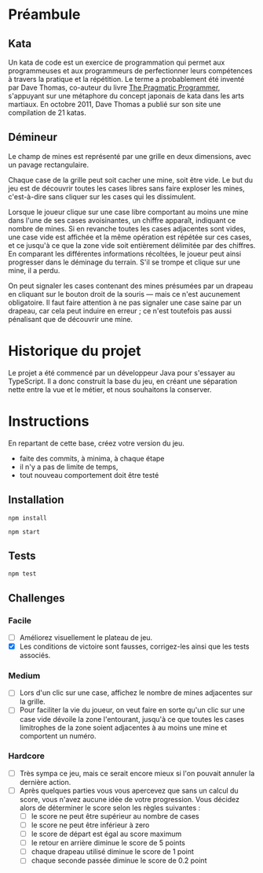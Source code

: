# Préambule

## Kata

Un kata de code est un exercice de programmation qui permet aux programmeuses et aux programmeurs de perfectionner leurs compétences à travers la pratique et la répétition. Le terme a probablement été inventé par Dave Thomas, co-auteur du livre [The Pragmatic Programmer](https://en.wikipedia.org/wiki/The_Pragmatic_Programmer), s'appuyant sur une métaphore du concept japonais de kata dans les arts martiaux. En octobre 2011, Dave Thomas a publié sur son site une compilation de 21 katas.

## Démineur

Le champ de mines est représenté par une grille en deux dimensions, avec un pavage rectangulaire.

Chaque case de la grille peut soit cacher une mine, soit être vide. Le but du jeu est de découvrir toutes les cases libres sans faire exploser les mines, c'est-à-dire sans cliquer sur les cases qui les dissimulent.

Lorsque le joueur clique sur une case libre comportant au moins une mine dans l'une de ses cases avoisinantes, un chiffre apparaît, indiquant ce nombre de mines. Si en revanche toutes les cases adjacentes sont vides, une case vide est affichée et la même opération est répétée sur ces cases, et ce jusqu'à ce que la zone vide soit entièrement délimitée par des chiffres. En comparant les différentes informations récoltées, le joueur peut ainsi progresser dans le déminage du terrain. S'il se trompe et clique sur une mine, il a perdu.

On peut signaler les cases contenant des mines présumées par un drapeau en cliquant sur le bouton droit de la souris — mais ce n'est aucunement obligatoire. Il faut faire attention à ne pas signaler une case saine par un drapeau, car cela peut induire en erreur ; ce n'est toutefois pas aussi pénalisant que de découvrir une mine.

# Historique du projet

Le projet a été commencé par un développeur Java pour s'essayer au TypeScript. Il a donc construit la base du jeu, en créant une séparation nette entre la vue et le métier, et nous souhaitons la conserver.

# Instructions

En repartant de cette base, créez votre version du jeu.

-   faite des commits, à minima, à chaque étape
-   il n'y a pas de limite de temps,
-   tout nouveau comportement doit être testé

## Installation

`npm install`

`npm start`

## Tests

`npm test`

## Challenges

### Facile

-   [ ] Améliorez visuellement le plateau de jeu.
-   [x] Les conditions de victoire sont fausses, corrigez-les ainsi que les tests associés.

### Medium

-   [ ] Lors d'un clic sur une case, affichez le nombre de mines adjacentes sur la grille.
-   [ ] Pour faciliter la vie du joueur, on veut faire en sorte qu'un clic sur une case vide dévoile la zone l'entourant, jusqu'à ce que toutes les cases limitrophes de la zone soient adjacentes à au moins une mine et comportent un numéro.

### Hardcore

-   [ ] Très sympa ce jeu, mais ce serait encore mieux si l'on pouvait annuler la dernière action.
-   [ ] Après quelques parties vous vous apercevez que sans un calcul du score, vous n'avez aucune idée de votre progression. Vous décidez alors de déterminer le score selon les règles suivantes :
    -   [ ] le score ne peut être supérieur au nombre de cases
    -   [ ] le score ne peut être inférieur à zero
    -   [ ] le score de départ est égal au score maximum
    -   [ ] le retour en arrière diminue le score de 5 points
    -   [ ] chaque drapeau utilisé diminue le score de 1 point
    -   [ ] chaque seconde passée diminue le score de 0.2 point
